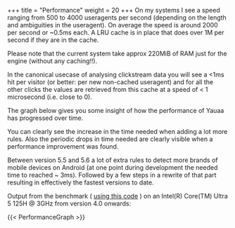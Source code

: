 +++
title = "Performance"
weight = 20
+++
On my systems I see a speed ranging from 500 to 4000 useragents per second (depending on the length and ambiguities in the useragent).
On average the speed is around 2000 per second or ~0.5ms each.
A LRU cache is in place that does over 1M per second if they are in the cache.

Please note that the current system take approx 220MiB of RAM just for the engine (without any caching!!).

In the canonical usecase of analysing clickstream data you will see a <1ms hit per visitor (or better: per new non-cached useragent)
and for all the other clicks the values are retrieved from this cache at a speed of < 1 microsecond (i.e. close to 0).

The graph below gives you some insight of how the performance of Yauaa has progressed over time.

You can clearly see the increase in the time needed when adding a lot more rules.
Also the periodic drops in time needed are clearly visible when a performance improvement was found.

Between version 5.5 and 5.6 a lot of extra rules to detect more brands of mobile devices on Android (at one point during development the needed time to reached ~ 3ms).
Followed by a few steps in a rewrite of that part resulting in effectively the fastest versions to date.

Output from the benchmark ( [using this code](https://github.com/nielsbasjes/yauaa/blob/main/benchmarks/src/test/java/nl/basjes/parse/useragent/benchmarks/RunBenchmarks.java) ) on an Intel(R) Core(TM) Ultra 5 125H @ 3GHz from version 4.0 onwards:

{{< PerformanceGraph >}}
